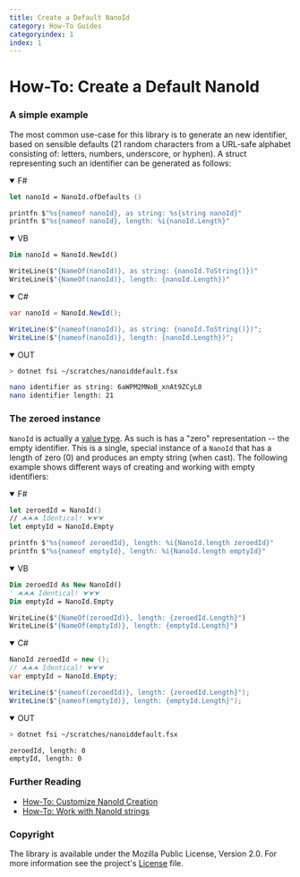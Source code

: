 ```yaml
---
title: Create a Default NanoId
category: How-To Guides
categoryindex: 1
index: 1
---
```


How-To: Create a Default NanoId
===

### A simple example

The most common use-case for this library is to generate an new identifier,
based on sensible defaults (21 random characters from a URL-safe alphabet
consisting of: letters, numbers, underscore, or hyphen). A struct representing
such an identifier can be generated as follows:

<div class="lang-bar">
<details open class="lang-block">
<summary>F#</summary>

```fsharp
let nanoId = NanoId.ofDefaults ()

printfn $"%s{nameof nanoId}, as string: %s{string nanoId}"
printfn $"%s{nameof nanoId}, length: %i{nanoId.Length}"
```
</details>

<details open class="lang-block">
<summary>VB</summary>

```vb
Dim nanoId = NanoId.NewId()

WriteLine($"{NameOf(nanoId)}, as string: {nanoId.ToString()})"
WriteLine($"{NameOf(nanoId)}, length: {nanoId.Length})"
```
</details>

<details open class="lang-block">
<summary>C#</summary>

```csharp
var nanoId = NanoId.NewId();

WriteLine($"{nameof(nanoId)}, as string: {nanoId.ToString()})";
WriteLine($"{nameof(nanoId)}, length: {nanoId.Length})";
```
</details>

<details open class="lang-block console">
<summary>OUT</summary>

```sh
> dotnet fsi ~/scratches/nanoiddefault.fsx

nano identifier as string: 6aWPM2MNoB_xnAt9ZCyL0
nano identifier length: 21
```
</details>
</div>

### The zeroed instance

`NanoId` is actually a [value type][1]. As such is has a "zero" representation
-- the empty identifier. This is a single, special instance of a `NanoId` that
has a length of zero (0) and produces an empty string (when cast). The following
example shows different ways of creating and working with empty identifiers:

<div class="lang-bar">
<details open class="lang-block">
<summary>F#</summary>

```fsharp
let zeroedId = NanoId()
// ⮝⮝⮝ Identical! ⮟⮟⮟
let emptyId = NanoId.Empty

printfn $"%s{nameof zeroedId}, length: %i{NanoId.length zeroedId}"
printfn $"%s{nameof emptyId}, length: %i{NanoId.length emptyId}"
```
</details>

<details open class="lang-block">
<summary>VB</summary>

```vb
Dim zeroedId As New NanoId()
' ⮝⮝⮝ Identical! ⮟⮟⮟
Dim emptyId = NanoId.Empty

WriteLine($"{NameOf(zeroedId)}, length: {zeroedId.Length}")
WriteLine($"{NameOf(emptyId)}, length: {emptyId.Length}")
```
</details>

<details open class="lang-block">
<summary>C#</summary>

```csharp
NanoId zeroedId = new ();
// ⮝⮝⮝ Identical! ⮟⮟⮟
var emptyId = NanoId.Empty;

WriteLine($"{nameof(zeroedId)}, length: {zeroedId.Length}");
WriteLine($"{nameof(emptyId)}, length: {emptyId.Length}");
```
</details>

<details open class="lang-block console">
<summary>OUT</summary>

```sh
> dotnet fsi ~/scratches/nanoiddefault.fsx

zeroedId, length: 0
emptyId, length: 0
```
</details>
</div>

### Further Reading

+ [How-To: Customize NanoId Creation][2]
+ [How-To: Work with NanoId strings][3]

### Copyright
The library is available under the Mozilla Public License, Version 2.0.
For more information see the project's [License][0] file.


[0]: https://github.com/pblasucci/ananoid/blob/main/LICENSE.txt
[1]: https://learn.microsoft.com/en-us/dotnet/standard/base-types/common-type-system#structures
[2]: /guides/nanoidoptions.html
[3]: /guides/nanoidstring.html

